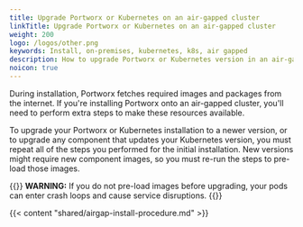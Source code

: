```yaml
---
title: Upgrade Portworx or Kubernetes on an air-gapped cluster
linkTitle: Upgrade Portworx or Kubernetes on an air-gapped cluster
weight: 200
logo: /logos/other.png
keywords: Install, on-premises, kubernetes, k8s, air gapped
description: How to upgrade Portworx or Kubernetes version in an air-gapped cluster
noicon: true
---
```


During installation, Portworx fetches required images and packages from the internet. If you're installing Portworx onto an air-gapped cluster, you'll need to perform extra steps to make these resources available.

To upgrade your Portworx or Kubernetes installation to a newer version, or to upgrade any component that updates your Kubernetes version, you must repeat all of the steps you performed for the initial installation. New versions might require new component images, so you must re-run the steps to pre-load those images.

{{<info>}}
**WARNING:** If you do not pre-load images before upgrading, your pods can enter crash loops and cause service disruptions.
{{</info>}}

{{< content "shared/airgap-install-procedure.md" >}}